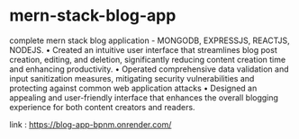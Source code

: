 # mern-stack-blog-app
complete mern stack blog application - MONGODB, EXPRESSJS, REACTJS, NODEJS.
•	Created an intuitive user interface that streamlines blog post creation, editing, and deletion, significantly reducing content creation time and enhancing productivity.
•	Operated comprehensive data validation and input sanitization measures, mitigating security vulnerabilities and protecting against common web application attacks
•	Designed an appealing and user-friendly interface that enhances the overall blogging experience for both content creators and readers.


link : https://blog-app-bpnm.onrender.com/

